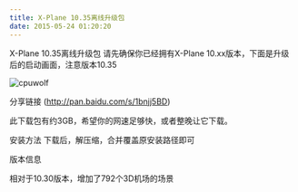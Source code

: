 ```yaml
---
title: X-Plane 10.35离线升级包
date: 2015-05-24 01:20:20
---
```





X-Plane 10.35离线升级包
请先确保你已经拥有X-Plane 10.xx版本，下面是升级后的启动画面，注意版本10.35

![cpuwolf](/images/data/attachment/201505/24/094703ynnxnn4ftt4ilvve.gif)



分享链接
(http://pan.baidu.com/s/1bnjj5BD)


此下载包有约3GB，希望你的网速足够快，或者整晚让它下载。

安装方法
下载后，解压缩，合并覆盖原安装路径即可



版本信息

相对于10.30版本，增加了792个3D机场的场景



